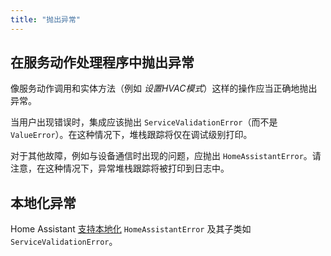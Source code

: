 ```yaml
---
title: "抛出异常"
---
```


## 在服务动作处理程序中抛出异常

像服务动作调用和实体方法（例如 *设置HVAC模式*）这样的操作应当正确地抛出异常。

当用户出现错误时，集成应该抛出 `ServiceValidationError`（而不是 `ValueError`）。在这种情况下，堆栈跟踪将仅在调试级别打印。

对于其他故障，例如与设备通信时出现的问题，应抛出 `HomeAssistantError`。请注意，在这种情况下，异常堆栈跟踪将被打印到日志中。

## 本地化异常

Home Assistant [支持本地化](/docs/internationalization/core/#exceptions) `HomeAssistantError` 及其子类如 `ServiceValidationError`。